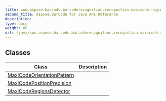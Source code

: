 ```yaml
---
title: com.aspose.barcode.barcoderecognition.recognition.maxicode.region
second_title: Aspose.BarCode for Java API Reference
description: 
type: docs
weight: 68
url: /java/com.aspose.barcode.barcoderecognition.recognition.maxicode.region/
---
```


## Classes

| Class | Description |
| --- | --- |
| [MaxiCodeOrientationPattern](../com.aspose.barcode.barcoderecognition.recognition.maxicode.region/maxicodeorientationpattern) |  |
| [MaxiCodePositionPrecision](../com.aspose.barcode.barcoderecognition.recognition.maxicode.region/maxicodepositionprecision) |  |
| [MaxiCodeRegionsDetector](../com.aspose.barcode.barcoderecognition.recognition.maxicode.region/maxicoderegionsdetector) |  |
